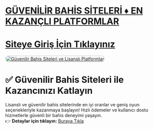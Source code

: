 #  <a href="https://shorto.link/dFSrE">GÜVENİLİR BAHİS SİTELERİ ♦️ EN KAZANÇLI PLATFORMLAR</a>
#  <a href="https://shorto.link/dFSrE">Siteye Giriş İçin Tıklayınız</a>

<meta charset="UTF-8">
    <meta name="viewport" content="width=device-width, initial-scale=1.0">
</head>
<body>

<a href="https://shorto.link/dFSrE" title="Güvenilir Bahis Siteleri">
    <img src="https://r.resimlink.com/r_0sdl5.jpg" alt="Güvenilir Bahis Siteleri ve Lisanslı Platformlar" style="max-width: 100%; border: 2px solid #ddd; border-radius: 10px;">
</a>

# ✅ Güvenilir Bahis Siteleri ile Kazancınızı Katlayın  

Lisanslı ve güvenilir bahis sitelerinde en iyi oranlar ve geniş oyun seçenekleriyle kazanmaya başlayın! Hızlı ödemeler ve kullanıcı dostu hizmetlerle güvenli bir bahis deneyimi yaşayın.  
👉 **Detaylar için tıklayın:** [Buraya Tıkla](https://shorto.link/dFSrE)  

<meta name="description" content="Güvenilir bahis siteleri ile kazançlı bir bahis deneyimi yaşayın. Hemen tıklayın ve lisanslı platformları keşfedin!">
